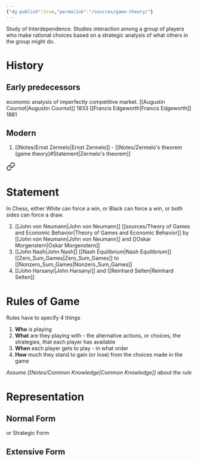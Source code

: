 ```yaml
---
{"dg-publish":true,"permalink":"/sources/game-theory/"}
---
```



Study of Interdependence. Studies interaction among a group of players who make rational choices based on a strategic analysis of what others in the group might do. 
# History
## Early predecessors
economic analysis of imperfectly competitive market. 
	[[Augustin Cournot\|Augustin Cournot]] 1833
	[[Francis Edgeworth\|Francis Edgeworth]] 1881
## Modern 
1. [[Notes/Ernst Zermelo\|Ernst Zermelo]] - [[Notes/Zermelo's theorem (game theory)#Statement\|Zermelo's theorem]] 
	
<div class="transclusion internal-embed is-loaded"><a class="markdown-embed-link" href="/notes/zermelo-s-theorem-game-theory/#statement" aria-label="Open link"><svg xmlns="http://www.w3.org/2000/svg" width="24" height="24" viewBox="0 0 24 24" fill="none" stroke="currentColor" stroke-width="2" stroke-linecap="round" stroke-linejoin="round" class="svg-icon lucide-link"><path d="M10 13a5 5 0 0 0 7.54.54l3-3a5 5 0 0 0-7.07-7.07l-1.72 1.71"></path><path d="M14 11a5 5 0 0 0-7.54-.54l-3 3a5 5 0 0 0 7.07 7.07l1.71-1.71"></path></svg></a><div class="markdown-embed">



# Statement
In Chess, either White can force a win, or Black can force a win, or both sides can force a draw.


</div></div>

2. [[John von Neumann\|John von Neumann]] 
	[[sources/Theory of Games and Economic Behavior\|Theory of Games and Economic Behavior]] by [[John von Neumann\|John von Neumann]] and [[Oskar Morgenstern\|Oskar Morgenstern]]
3. [[John Nash\|John Nash]]
	[[Nash Equilibrium\|Nash Equilibrium]]
	[[Zero_Sum_Games\|Zero_Sum_Games]] to [[Nonzero_Sum_Games\|Nonzero_Sum_Games]]
 4. [[John Harsanyi\|John Harsanyi]] and [[Reinhard Selten\|Reinhard Selten]]

# Rules of Game
Rules have to specify 4 things
1. **Who** is playing
2. **What** are they playing with - the alternative actions, or choices, the strategies, that each player has available
3. **When** each player gets to play - in what order
4. **How** much they stand to gain (or lose) from the choices made in the game

*Assume [[Notes/Common Knowledge\|Common Knowledge]] about the rule*
# Representation
## Normal Form
or Strategic Form
## Extensive Form





